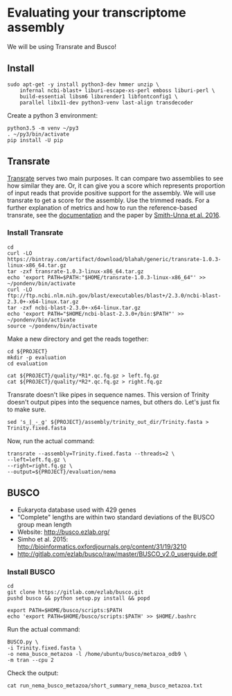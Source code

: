 # Evaluating your transcriptome assembly

We will be using Transrate and Busco!

## Install

```
sudo apt-get -y install python3-dev hmmer unzip \
    infernal ncbi-blast+ liburi-escape-xs-perl emboss liburi-perl \
    build-essential libsm6 libxrender1 libfontconfig1 \
    parallel libx11-dev python3-venv last-align transdecoder
```

Create a python 3 environment:

```
python3.5 -m venv ~/py3
. ~/py3/bin/activate
pip install -U pip
```

## Transrate

[Transrate](http://hibberdlab.com/transrate/getting_started.html) serves two main purposes. It can compare two assemblies to see how similar they are. Or, it can give you a score which represents proportion of input reads that provide positive support for the assembly. We will use transrate to get a score for the assembly. Use the trimmed reads. For a further explanation of metrics and how to run the reference-based transrate, see the [documentation](http://hibberdlab.com/transrate/metrics.html) and the paper by [Smith-Unna et al. 2016](http://genome.cshlp.org/content/early/2016/06/01/gr.196469.115). 

### Install Transrate

```
cd
curl -LO https://bintray.com/artifact/download/blahah/generic/transrate-1.0.3-linux-x86_64.tar.gz
tar -zxf transrate-1.0.3-linux-x86_64.tar.gz 
echo 'export PATH=$PATH:"$HOME/transrate-1.0.3-linux-x86_64"' >> ~/pondenv/bin/activate
curl -LO ftp://ftp.ncbi.nlm.nih.gov/blast/executables/blast+/2.3.0/ncbi-blast-2.3.0+-x64-linux.tar.gz
tar -zxf ncbi-blast-2.3.0+-x64-linux.tar.gz
echo 'export PATH="$HOME/ncbi-blast-2.3.0+/bin:$PATH"' >> ~/pondenv/bin/activate
source ~/pondenv/bin/activate
```

Make a new directory and get the reads together:

```
cd ${PROJECT}
mkdir -p evaluation
cd evaluation

cat ${PROJECT}/quality/*R1*.qc.fq.gz > left.fq.gz
cat ${PROJECT}/quality/*R2*.qc.fq.gz > right.fq.gz
```

Transrate doesn't like pipes in sequence names. This version of Trinity doesn't output pipes into the sequence names, but others do. Let's just fix to make sure.

```
sed 's_|_-_g' ${PROJECT}/assembly/trinity_out_dir/Trinity.fasta > Trinity.fixed.fasta
```

Now, run the actual command:

```
transrate --assembly=Trinity.fixed.fasta --threads=2 \
--left=left.fq.gz \
--right=right.fq.gz \
--output=${PROJECT}/evaluation/nema
```

## BUSCO

* Eukaryota database used with 429 genes
* "Complete" lengths are within two standard deviations of the BUSCO group mean length
* Website: http://busco.ezlab.org/
* Simho et al. 2015: http://bioinformatics.oxfordjournals.org/content/31/19/3210
* http://gitlab.com/ezlab/busco/raw/master/BUSCO_v2.0_userguide.pdf

### Install BUSCO

```
cd
git clone https://gitlab.com/ezlab/busco.git
pushd busco && python setup.py install && popd

export PATH=$HOME/busco/scripts:$PATH
echo 'export PATH=$HOME/busco/scripts:$PATH' >> $HOME/.bashrc
```

Run the actual command:

```
BUSCO.py \
-i Trinity.fixed.fasta \
-o nema_busco_metazoa -l /home/ubuntu/busco/metazoa_odb9 \
-m tran --cpu 2
```

Check the output:

```
cat run_nema_busco_metazoa/short_summary_nema_busco_metazoa.txt
```
